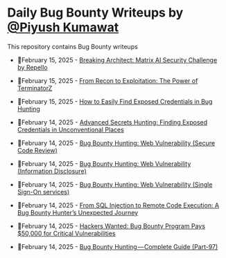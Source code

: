 # Daily Bug Bounty Writeups by [@Piyush Kumawat](https://twitter.com/piyush_supiy) 
This repository contains Bug Bounty writeups

<!-- BLOG-POST-LIST:START -->
 - 💯February 15, 2025 - [Breaking Architect: Matrix AI Security Challenge by Repello](https://osintteam.blog/breaking-architect-matrix-ai-security-challenge-by-repello-6853c34a6874?source=rss------bug_bounty-5) 

 - 💯February 15, 2025 - [From Recon to Exploitation: The Power of TerminatorZ](https://osintteam.blog/from-recon-to-exploitation-the-power-of-terminatorz-e86d8bf59c08?source=rss------bug_bounty-5) 

 - 💯February 15, 2025 - [How to Easily Find Exposed Credentials in Bug Hunting](https://osintteam.blog/how-to-easily-find-exposed-credentials-in-bug-hunting-bb70ac603bae?source=rss------bug_bounty-5) 

 - 💯February 14, 2025 - [Advanced Secrets Hunting: Finding Exposed Credentials in Unconventional Places](https://osintteam.blog/advanced-secrets-hunting-finding-exposed-credentials-in-unconventional-places-9aaaf52330a3?source=rss------bug_bounty-5) 

 - 💯February 14, 2025 - [Bug Bounty Hunting: Web Vulnerability &lpar;Secure Code Review&rpar;](https://medium.com/@muhammad4208/bug-bounty-hunting-web-vulnerability-secure-code-review-39c61b961afc?source=rss------bug_bounty-5) 

 - 💯February 14, 2025 - [Bug Bounty Hunting: Web Vulnerability &lpar;Information Disclosure&rpar;](https://medium.com/@muhammad4208/bug-bounty-hunting-web-vulnerability-information-disclosure-b1ef91dc0208?source=rss------bug_bounty-5) 

 - 💯February 14, 2025 - [Bug Bounty Hunting: Web Vulnerability &lpar;Single Sign-On services&rpar;](https://medium.com/@muhammad4208/bug-bounty-hunting-web-vulnerability-single-sign-on-services-8fc6e85e5ece?source=rss------bug_bounty-5) 

 - 💯February 14, 2025 - [From SQL Injection to Remote Code Execution: A Bug Bounty Hunter’s Unexpected Journey](https://medium.com/@gouravrathod8788/from-sql-injection-to-remote-code-execution-a-bug-bounty-hunters-unexpected-journey-bc91a3697f24?source=rss------bug_bounty-5) 

 - 💯February 14, 2025 - [Hackers Wanted: Bug Bounty Program Pays $50,000 for Critical Vulnerabilities](https://medium.com/@ibtissamhammadi/hackers-wanted-bug-bounty-program-pays-50-000-for-critical-vulnerabilities-e113b868ee0f?source=rss------bug_bounty-5) 

 - 💯February 14, 2025 - [Bug Bounty Hunting — Complete Guide &lpar;Part-97&rpar;](https://medium.com/@rafid19/bug-bounty-hunting-complete-guide-part-97-34ad1a8bc36c?source=rss------bug_bounty-5) 
<!-- BLOG-POST-LIST:END -->
